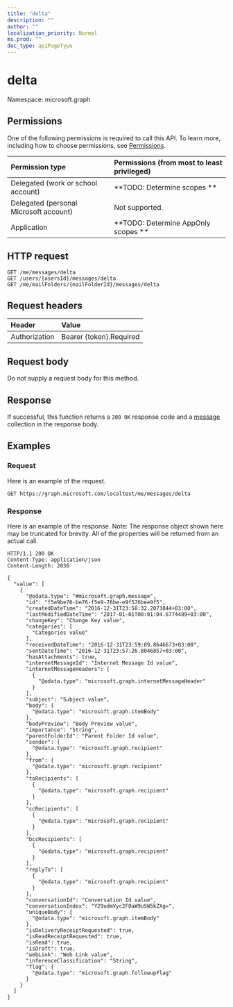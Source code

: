 ```yaml
---
title: "delta"
description: ""
author: ""
localization_priority: Normal
ms.prod: ""
doc_type: apiPageType
---
```


# delta

Namespace: microsoft.graph



## Permissions
One of the following permissions is required to call this API. To learn more, including how to choose permissions, see [Permissions](/concepts/permissions-reference.md).

|Permission type|Permissions (from most to least privileged)|
|:---|:---|
|Delegated (work or school account)|**TODO: Determine scopes **|
|Delegated (personal Microsoft account)|Not supported.|
|Application|**TODO: Determine AppOnly scopes **|

## HTTP request
<!-- {
  "blockType": "ignored"
}
-->
``` http
GET /me/messages/delta
GET /users/{usersId}/messages/delta
GET /me/mailFolders/{mailFolderId}/messages/delta
```

## Request headers
|Header|Value|
|:---|:---|
|Authorization|Bearer {token}.Required|

## Request body
Do not supply a request body for this method.

## Response
If successful, this function returns a `200 OK` response code and a [message](../resources/message.md) collection in the response body.

## Examples

### Request
Here is an example of the request.
<!-- {
  "blockType": "request",
  "name": "message_delta"
}
-->
``` http
GET https://graph.microsoft.com/localtest/me/messages/delta
```

### Response
Here is an example of the response. Note: The response object shown here may be truncated for brevity. All of the properties will be returned from an actual call.
<!-- {
  "blockType": "response",
  "truncated": true,
  "@odata.type": "collection(microsoft.graph.message)"
}
-->
``` http
HTTP/1.1 200 OK
Content-Type: application/json
Content-Length: 2036

{
  "value": [
    {
      "@odata.type": "#microsoft.graph.message",
      "id": "f5e9be76-be76-f5e9-76be-e9f576bee9f5",
      "createdDateTime": "2016-12-31T23:58:32.2073844+03:00",
      "lastModifiedDateTime": "2017-01-01T00:01:04.6774489+03:00",
      "changeKey": "Change Key value",
      "categories": [
        "Categories value"
      ],
      "receivedDateTime": "2016-12-31T23:59:09.8646673+03:00",
      "sentDateTime": "2016-12-31T23:57:26.8046857+03:00",
      "hasAttachments": true,
      "internetMessageId": "Internet Message Id value",
      "internetMessageHeaders": [
        {
          "@odata.type": "microsoft.graph.internetMessageHeader"
        }
      ],
      "subject": "Subject value",
      "body": {
        "@odata.type": "microsoft.graph.itemBody"
      },
      "bodyPreview": "Body Preview value",
      "importance": "String",
      "parentFolderId": "Parent Folder Id value",
      "sender": {
        "@odata.type": "microsoft.graph.recipient"
      },
      "from": {
        "@odata.type": "microsoft.graph.recipient"
      },
      "toRecipients": [
        {
          "@odata.type": "microsoft.graph.recipient"
        }
      ],
      "ccRecipients": [
        {
          "@odata.type": "microsoft.graph.recipient"
        }
      ],
      "bccRecipients": [
        {
          "@odata.type": "microsoft.graph.recipient"
        }
      ],
      "replyTo": [
        {
          "@odata.type": "microsoft.graph.recipient"
        }
      ],
      "conversationId": "Conversation Id value",
      "conversationIndex": "Y29udmVyc2F0aW9uSW5kZXg=",
      "uniqueBody": {
        "@odata.type": "microsoft.graph.itemBody"
      },
      "isDeliveryReceiptRequested": true,
      "isReadReceiptRequested": true,
      "isRead": true,
      "isDraft": true,
      "webLink": "Web Link value",
      "inferenceClassification": "String",
      "flag": {
        "@odata.type": "microsoft.graph.followupFlag"
      }
    }
  ]
}
```

